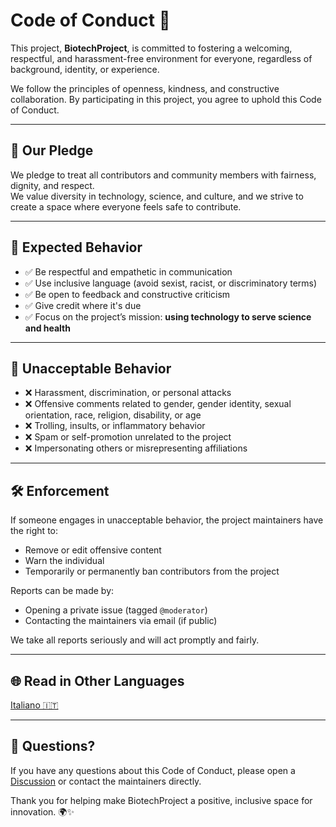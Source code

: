 # Code of Conduct 🌱

This project, **BiotechProject**, is committed to fostering a welcoming, respectful, and harassment-free environment for everyone, regardless of background, identity, or experience.

We follow the principles of openness, kindness, and constructive collaboration. By participating in this project, you agree to uphold this Code of Conduct.

---

## 🧭 Our Pledge

We pledge to treat all contributors and community members with fairness, dignity, and respect.  
We value diversity in technology, science, and culture, and we strive to create a space where everyone feels safe to contribute.

---

## 🚫 Expected Behavior

- ✅ Be respectful and empathetic in communication  
- ✅ Use inclusive language (avoid sexist, racist, or discriminatory terms)  
- ✅ Be open to feedback and constructive criticism  
- ✅ Give credit where it's due  
- ✅ Focus on the project’s mission: **using technology to serve science and health**

---

## 🚫 Unacceptable Behavior

- ❌ Harassment, discrimination, or personal attacks  
- ❌ Offensive comments related to gender, gender identity, sexual orientation, race, religion, disability, or age  
- ❌ Trolling, insults, or inflammatory behavior  
- ❌ Spam or self-promotion unrelated to the project  
- ❌ Impersonating others or misrepresenting affiliations

---

## 🛠 Enforcement

If someone engages in unacceptable behavior, the project maintainers have the right to:
- Remove or edit offensive content
- Warn the individual
- Temporarily or permanently ban contributors from the project

Reports can be made by:
- Opening a private issue (tagged `@moderator`)
- Contacting the maintainers via email (if public)

We take all reports seriously and will act promptly and fairly.

---

## 🌐 Read in Other Languages
[Italiano 🇮🇹](CODE_OF_CONDUCT.it.md)

---

## 💬 Questions?

If you have any questions about this Code of Conduct, please open a [Discussion](https://github.com/Gitechnolo/biotechproject/discussions) or contact the maintainers directly.

Thank you for helping make BiotechProject a positive, inclusive space for innovation. 🌍✨   